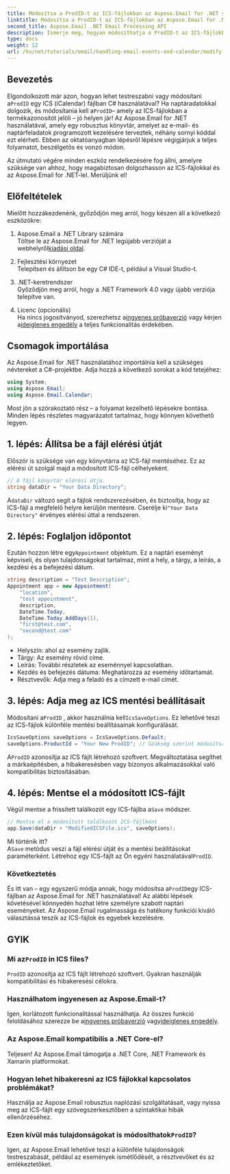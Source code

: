 ```yaml
---
title: Módosítsa a ProdID-t az ICS-fájlokban az Aspose.Email for .NET segítségével
linktitle: Módosítsa a ProdID-t az ICS-fájlokban az Aspose.Email for .NET segítségével
second_title: Aspose.Email .NET Email Processing API
description: Ismerje meg, hogyan módosíthatja a ProdID-t az ICS-fájlokban az Aspose.Email for .NET használatával. Lépésről lépésre bemutató oktatóprogram kóddal, tippekkel és GYIK-vel a zökkenőmentes naptárkezeléshez.
type: docs
weight: 12
url: /hu/net/tutorials/email/handling-email-events-and-calendar/modify-prodid-in-ics-files/
---
```

## Bevezetés

 Elgondolkozott már azon, hogyan lehet testreszabni vagy módosítani a`ProdID` egy ICS (iCalendar) fájlban C# használatával? Ha naptáradatokkal dolgozik, és módosítania kell a`ProdID`– amely az ICS-fájlokban a termékazonosítót jelöli – jó helyen jár! Az Aspose.Email for .NET használatával, amely egy robusztus könyvtár, amelyet az e-mail- és naptárfeladatok programozott kezelésére terveztek, néhány sornyi kóddal ezt elérheti. Ebben az oktatóanyagban lépésről lépésre végigjárjuk a teljes folyamatot, beszélgetős és vonzó módon.

Az útmutató végére minden eszköz rendelkezésére fog állni, amelyre szüksége van ahhoz, hogy magabiztosan dolgozhasson az ICS-fájlokkal és az Aspose.Email for .NET-lel. Merüljünk el!

## Előfeltételek

Mielőtt hozzákezdenénk, győződjön meg arról, hogy készen áll a következő eszközökre:

1. Aspose.Email a .NET Library számára  
    Töltse le az Aspose.Email for .NET legújabb verzióját a webhelyről[kiadási oldal](https://releases.aspose.com/email/net/).  

2. Fejlesztési környezet  
   Telepítsen és állítson be egy C# IDE-t, például a Visual Studio-t.

3. .NET-keretrendszer  
   Győződjön meg arról, hogy a .NET Framework 4.0 vagy újabb verziója telepítve van.

4. Licenc (opcionális)  
    Ha nincs jogosítványod, szerezhetsz a[ingyenes próbaverzió](https://releases.aspose.com/) vagy kérjen a[ideiglenes engedély](https://purchase.aspose.com/temporary-license/) a teljes funkcionalitás érdekében.

## Csomagok importálása

Az Aspose.Email for .NET használatához importálnia kell a szükséges névtereket a C#-projektbe. Adja hozzá a következő sorokat a kód tetejéhez:

```csharp
using System;
using Aspose.Email;
using Aspose.Email.Calendar;
```

Most jön a szórakoztató rész – a folyamat kezelhető lépésekre bontása. Minden lépés részletes magyarázatot tartalmaz, hogy könnyen követhető legyen.

## 1. lépés: Állítsa be a fájl elérési útját

Először is szüksége van egy könyvtárra az ICS-fájl mentéséhez. Ez az elérési út szolgál majd a módosított ICS-fájl célhelyeként.

```csharp
// A fájl könyvtár elérési útja.
string dataDir = "Your Data Directory";
```
 
 A`dataDir` változó segít a fájlok rendszerezésében, és biztosítja, hogy az ICS-fájl a megfelelő helyre kerüljön mentésre. Cserélje ki`"Your Data Directory"` érvényes elérési úttal a rendszeren.

## 2. lépés: Foglaljon időpontot

 Ezután hozzon létre egy`Appointment` objektum. Ez a naptári eseményt képviseli, és olyan tulajdonságokat tartalmaz, mint a hely, a tárgy, a leírás, a kezdési és a befejezési dátum.

```csharp
string description = "Test Description";
Appointment app = new Appointment(
    "location", 
    "test appointment", 
    description, 
    DateTime.Today,
    DateTime.Today.AddDays(1), 
    "first@test.com", 
    "second@test.com"
);
```
 
- Helyszín: ahol az esemény zajlik.  
- Tárgy: Az esemény rövid címe.  
- Leírás: További részletek az eseménnyel kapcsolatban.  
- Kezdés és befejezés dátuma: Meghatározza az esemény időtartamát.  
- Résztvevők: Adja meg a feladó és a címzett e-mail címét.

## 3. lépés: Adja meg az ICS mentési beállításait

 Módosítani a`ProdID` , akkor használnia kell`IcsSaveOptions`. Ez lehetővé teszi az ICS-fájlok különféle mentési beállításainak konfigurálását.

```csharp
IcsSaveOptions saveOptions = IcsSaveOptions.Default;
saveOptions.ProductId = "Your New ProdID"; // Szükség szerint módosítsa a ProdID-t
```
 
 A`ProdID` azonosítja az ICS fájlt létrehozó szoftvert. Megváltoztatása segíthet a márkaépítésben, a hibakeresésben vagy bizonyos alkalmazásokkal való kompatibilitás biztosításában.

## 4. lépés: Mentse el a módosított ICS-fájlt

 Végül mentse a frissített találkozót egy ICS-fájlba a`Save` módszer.

```csharp
// Mentse el a módosított találkozót ICS-fájlként
app.Save(dataDir + "ModifiedICSFile.ics", saveOptions);
```

Mi történik itt?  
 A`Save` metódus veszi a fájl elérési útját és a mentési beállításokat paraméterként. Létrehoz egy ICS-fájlt az Ön egyéni használatával`ProdID`.

### Következtetés

 És itt van – egy egyszerű módja annak, hogy módosítsa a`ProdID`egy ICS-fájlban az Aspose.Email for .NET használatával! Az alábbi lépések követésével könnyedén hozhat létre személyre szabott naptári eseményeket. Az Aspose.Email rugalmassága és hatékony funkciói kiváló választássá teszik az ICS-fájlok és egyebek kezelésére.

## GYIK

###  Mi az`ProdID` in ICS files?  
`ProdID` azonosítja az ICS fájlt létrehozó szoftvert. Gyakran használják kompatibilitási és hibakeresési célokra.

### Használhatom ingyenesen az Aspose.Email-t?  
 Igen, korlátozott funkcionalitással használhatja. Az összes funkció feloldásához szerezze be a[ingyenes próbaverzió](https://releases.aspose.com/) vagy[ideiglenes engedély](https://purchase.aspose.com/temporary-license/).

### Az Aspose.Email kompatibilis a .NET Core-el?  
Teljesen! Az Aspose.Email támogatja a .NET Core, .NET Framework és Xamarin platformokat.

### Hogyan lehet hibakeresni az ICS fájlokkal kapcsolatos problémákat?  
Használja az Aspose.Email robusztus naplózási szolgáltatásait, vagy nyissa meg az ICS-fájlt egy szövegszerkesztőben a szintaktikai hibák ellenőrzéséhez.

###  Ezen kívül más tulajdonságokat is módosíthatok`ProdID`?  
Igen, az Aspose.Email lehetővé teszi a különféle tulajdonságok testreszabását, például az események ismétlődését, a résztvevőket és az emlékeztetőket.